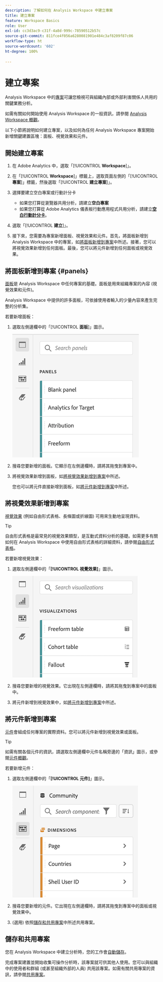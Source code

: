 ```yaml
---
description: 了解如何在 Analysis Workspace 中建立專案
title: 建立專案
feature: Workspace Basics
role: User
exl-id: cc3d3ac9-c31f-4a8d-999c-78590512b57c
source-git-commit: 811fce4f056a6280081901e484c3af8209f87c06
workflow-type: ht
source-wordcount: '602'
ht-degree: 100%

---
```


# 建立專案

Analysis Workspace 中的[專案](/help/analysis-workspace/build-workspace-project/freeform-overview.md)可讓您檢視可與組織內部或外部利害關係人共用的關鍵業務分析。

如需有關如何開始使用 Analysis Workspace 的一般資訊，請參閱 [Analysis Workspace 概觀](/help/analysis-workspace/home.md)。

以下小節將說明如何建立專案，以及如何為任何 Analysis Workspace 專案開始新增關鍵建置區塊：面板、視覺效果和元件。

## 開始建立專案

1. 在 Adobe Analytics 中，選取「[!UICONTROL **Workspace**]」。

1. 在「[!UICONTROL **Workspace**]」標籤上，選取頁面左側的「[!UICONTROL **專案**]」標籤，然後選取「[!UICONTROL **建立專案**]」。

1. 選擇要建立空白專案或行動計分卡

   * 如果您打算從瀏覽器共用分析，請建立&#x200B;**空白專案**
   * 如果您打算從 Adobe Analytics 儀表板行動應用程式共用分析，請建立&#x200B;[**空白行動計分卡**](/help/mobile-app/curator.md)。

1. 選取「[!UICONTROL **建立**]」。

1. 接下來，您需要為專案新增面板、視覺效果和元件。首先，將面板新增到 Analysis Workspace 中的專案，如[將面板新增到專案](#add-panels-to-the-project)中所述。接著，您可以將視覺效果新增到任何面板。最後，您可以將元件新增到任何面板或視覺效果。

## 將面板新增到專案 {#panels}

[面板](/help/analysis-workspace/c-panels/panels.md)是 Analysis Workspace 中任何專案的基礎。面板是用來組織專案的內容 (視覺效果和元件)。

Analysis Workspace 中提供的許多面板，可依據使用者輸入的少量內容來產生完整的分析集。

若要新增面板：

1. 選取左側邊欄中的「[!UICONTROL **面板**]」圖示。

   ![選取的「面板」圖示和可用面板清單。](assets/build-panels.png)

1. 搜尋您要新增的面板。它顯示在左側邊欄時，請將其拖曳到專案中。

1. 將視覺效果新增到面板，如[將視覺效果新增到專案](#add-visualizations-to-the-project)中所述。

   您也可以將元件直接新增到面板，如[將元件新增到專案](#add-components-to-the-project)中所述。

## 將視覺效果新增到專案

[視覺效果](/help/analysis-workspace/visualizations/freeform-analysis-visualizations.md) (例如自由形式表格、長條圖或折線圖) 可用來生動地呈現資料。

>[!TIP]
>
>自由形式表格是最常見的視覺效果類型，是互動式資料分析的基礎。如需更多有關如何在 Analysis Workspace 中使用自由形式表格的詳細資料，請參閱[自由形式表格](/help/analysis-workspace/visualizations/freeform-table/freeform-table.md)。

若要新增視覺效果：

1. 選取左側邊欄中的「**[!UICONTROL 視覺效果]**」圖示。

   ![選取的視覺效果圖示和可用的視覺效果清單。](assets/build-visualizations.png)

1. 搜尋您要新增的視覺效果。它出現在左側邊欄時，請將其拖曳到專案中的面板中。

1. 將元件新增到視覺效果中，如[將元件新增到專案](#add-components-to-the-project)中所述。

## 將元件新增到專案

[元件](/help/components/overview.md)會組成任何專案的實際資料。您可以將元件新增到視覺效果或面板。

>[!TIP]
>
>如需有關各個元件的資訊，請選取左側邊欄中元件名稱旁邊的「資訊」圖示，或參閱[元件概觀](/help/components/overview.md)。

若要新增元件：

1. 選取左側邊欄中的「**[!UICONTROL 元件]**」圖示。

   ![選取的元件圖示和可用維度清單。](assets/build-components.png)

1. 搜尋您要新增的元件。它出現在左側邊欄時，請將其拖曳到專案中的面板或視覺效果中。

1. (選用) 依照[儲存和共用專案](#save-and-share-the-project)中所述共用專案。

## 儲存和共用專案

您在 Analysis Workspace 中建立分析時，您的工作會[自動儲存](/help/analysis-workspace/build-workspace-project/save-projects.md)。

完成專案建置並開始收集可操作分析時，該專案就可供其他人使用。您可以與組織中的使用者和群組 (或甚至組織外部的人員) 共用該專案。如需有關共用專案的資訊，請參閱[共用專案](/help/analysis-workspace/curate-share/share-projects.md)。
